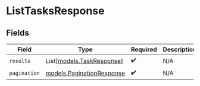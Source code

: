 # ListTasksResponse


## Fields

| Field                                                        | Type                                                         | Required                                                     | Description                                                  |
| ------------------------------------------------------------ | ------------------------------------------------------------ | ------------------------------------------------------------ | ------------------------------------------------------------ |
| `results`                                                    | List[[models.TaskResponse](../models/taskresponse.md)]       | :heavy_check_mark:                                           | N/A                                                          |
| `pagination`                                                 | [models.PaginationResponse](../models/paginationresponse.md) | :heavy_check_mark:                                           | N/A                                                          |